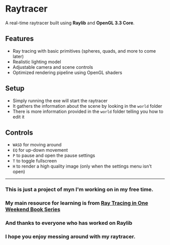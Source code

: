 # Raytracer

A real-time raytracer built using **Raylib** and **OpenGL 3.3 Core**.

## Features
- Ray tracing with basic primitives (spheres, quads, and more to come later)
- Realistic lighting model
- Adjustable camera and scene controls
- Optimized rendering pipeline using OpenGL shaders

## Setup
- Simply running the exe will start the raytracer
- It gathers the information about the scene by looking in the `world` folder
- There is more information provided in the `world` folder telling you how to edit it


## Controls
- `WASD` for moving around
- `EQ` for up-down movement
- `P` to pause and open the pause settings
- `T` to toggle fullscreen
- `H` to render a high quality image (only when the settings menu isn't open)

---

### This is just a project of myn I'm working on in my free time.
### My main resource for learning is from [Ray Tracing in One Weekend Book Series](https://raytracing.github.io/)
### And thanks to everyone who has worked on Raylib
### I hope you enjoy messing around with my raytracer.
